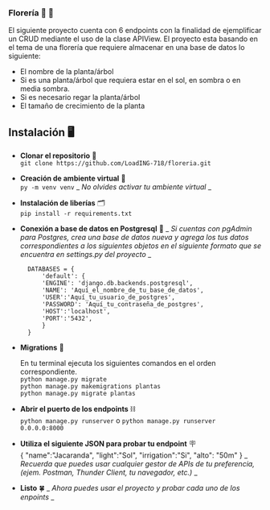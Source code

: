 ### Florería :sunflower: :white_flower:

El siguiente proyecto cuenta con 6 endpoints con la finalidad de ejemplificar un CRUD mediante el uso de la clase APIView. El proyecto esta basando en el tema de una florería que requiere almacenar en una base de datos lo siguiente:

- El nombre de la planta/árbol
- Si es una planta/árbol que requiera estar en el sol, en sombra o en media sombra.
- Si es necesario regar la planta/árbol
- El tamaño de crecimiento de la planta

## Instalación :desktop_computer:

+ **Clonar el repositorio** :link: <br>
      `git clone https://github.com/LoadING-718/floreria.git`
  
+ **Creación de ambiente virtual** :wrench:
  <br>
      `py -m venv venv`
      _ _No olvides activar tu ambiente virtual_ _
  
+ **Instalación de liberías** :card_index_dividers:
  <br>
      `pip install -r requirements.txt`
  
+ **Conexión a base de datos en Postgresql**  :electric_plug:
      _ _Si cuentas con pgAdmin para Postgres, crea una base de datos nueva y agrega los tus datos correspondientes a los siguientes objetos en el siguiente formato que se encuentra en settings.py del proyecto_ _
        <br>
        
        DATABASES = {
            'default': {
            'ENGINE': 'django.db.backends.postgresql',
            'NAME': 'Aquí_el_nombre_de_tu_base_de_datos',
            'USER':'Aquí_tu_usuario_de_postgres',
            'PASSWORD': 'Aquí_tu_contraseña_de_postgres',
            'HOST':'localhost',
            'PORT':'5432',
            }
        }

+ **Migrations** :page_with_curl:

  En tu terminal ejecuta los siguientes comandos en el orden correspondiente.
  <br>
        `python manage.py migrate` <br>
        `python manage.py makemigrations plantas` <br>
        `python manage.py migrate plantas`<br>
  
+ **Abrir el puerto de los endpoints** :chains:
  <br>
        `python manage.py runserver` o `python manage.py runserver 0.0.0.0:8000`
  
+ **Utiliza el siguiente JSON para probar tu endpoint**  :placard:
  <br>
        {
          "name":"Jacaranda",
          "light":"Sol",
          "irrigation":"Si",
          "alto": "50m"
        }
        _ _Recuerda que puedes usar cualquier gestor de APIs de tu preferencia, (ejem. Postman, Thunder Client, tu navegador, etc.)_ _
  
+ **Listo** :four_leaf_clover:
      _ _Ahora puedes usar el proyecto y probar cada uno de los enpoints_ _

